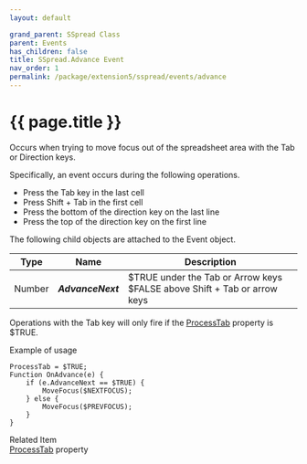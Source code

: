 ```yaml
---
layout: default

grand_parent: SSpread Class
parent: Events
has_children: false
title: SSpread.Advance Event
nav_order: 1
permalink: /package/extension5/sspread/events/advance
---
```

# {{ page.title }}

Occurs when trying to move focus out of the spreadsheet area with the Tab or Direction keys.

Specifically, an event occurs during the following operations.

- Press the Tab key in the last cell<br>
- Press Shift + Tab in the first cell<br>
- Press the bottom of the direction key on the last line<br>
- Press the top of the direction key on the first line<br>

The following child objects are attached to the Event object.

| Type   | Name              | Description                                                              |
|--------|-------------------|--------------------------------------------------------------------------|
| Number | **_AdvanceNext_** | $TRUE under the Tab or Arrow keys $FALSE above Shift + Tab or arrow keys |

Operations with the Tab key will only fire if the <a href="/package/extension5/sspread/properties/processtab">ProcessTab</a> property is $TRUE.

Example of usage

```
ProcessTab = $TRUE;
Function OnAdvance(e) {
    if (e.AdvanceNext == $TRUE) {
        MoveFocus($NEXTFOCUS);
    } else {
        MoveFocus($PREVFOCUS);
    }
}
```

Related Item<br>
<a href="/package/extension5/sspread/properties/processtab">ProcessTab</a> property



 

